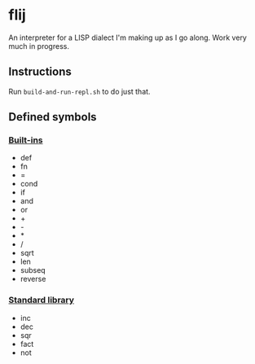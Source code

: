 # flij

An interpreter for a LISP dialect I'm making up as I go along. Work very much in progress.

## Instructions

Run ``build-and-run-repl.sh`` to do just that.

## Defined symbols

### [Built-ins](src/main/java/com/github/fauu/flij/builtin/)

* def
* fn
* =
* cond
* if
* and
* or
* \+
* \-
* \*
* \/
* sqrt
* len
* subseq
* reverse

### [Standard library](src/main/resources/lib/std.flj)

* inc
* dec
* sqr
* fact
* not
